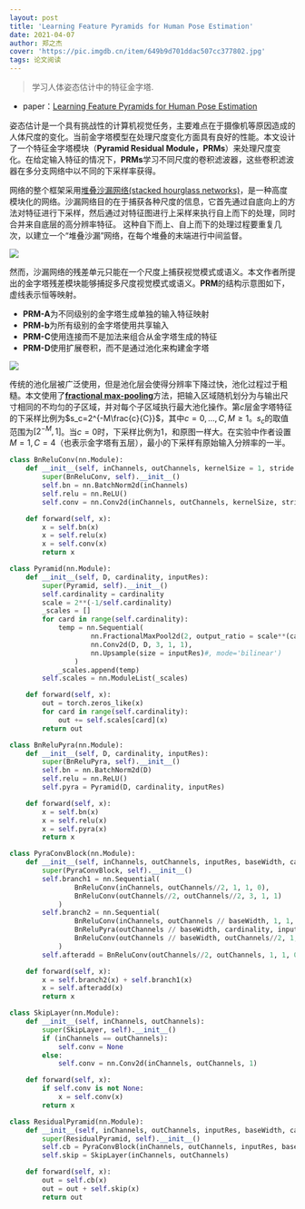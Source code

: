 ```yaml
---
layout: post
title: 'Learning Feature Pyramids for Human Pose Estimation'
date: 2021-04-07
author: 郑之杰
cover: 'https://pic.imgdb.cn/item/649b9d701ddac507cc377802.jpg'
tags: 论文阅读
---
```


> 学习人体姿态估计中的特征金字塔.

- paper：[Learning Feature Pyramids for Human Pose Estimation](https://arxiv.org/abs/1708.01101)

姿态估计是一个具有挑战性的计算机视觉任务，主要难点在于摄像机等原因造成的人体尺度的变化。当前金字塔模型在处理尺度变化方面具有良好的性能。本文设计了一个特征金字塔模块（**Pyramid Residual Module，PRMs**）来处理尺度变化。在给定输入特征的情况下，**PRMs**学习不同尺度的卷积滤波器，这些卷积滤波器在多分支网络中以不同的下采样率获得。

网络的整个框架采用[堆叠沙漏网络(stacked hourglass networks)](https://0809zheng.github.io/2021/04/03/hourglass.html)，是一种高度模块化的网络。沙漏网络目的在于捕获各种尺度的信息，它首先通过自底向上的方法对特征进行下采样，然后通过对特征图进行上采样来执行自上而下的处理，同时合并来自底层的高分辨率特征。 这种自下而上、自上而下的处理过程要重复几次，以建立一个“堆叠沙漏”网络，在每个堆叠的末端进行中间监督。

![](https://pic.imgdb.cn/item/649ba0471ddac507cc3ba18c.jpg)

然而，沙漏网络的残差单元只能在一个尺度上捕获视觉模式或语义。本文作者所提出的金字塔残差模块能够捕捉多尺度视觉模式或语义。**PRM**的结构示意图如下，虚线表示恒等映射。
- **PRM-A**为不同级别的金字塔生成单独的输入特征映射
- **PRM-b**为所有级别的金字塔使用共享输入
- **PRM-C**使用连接而不是加法来组合从金字塔生成的特征
- **PRM-D**使用扩展卷积，而不是通过池化来构建金字塔

![](https://pic.imgdb.cn/item/649ba0631ddac507cc3bd47d.jpg)

传统的池化层被广泛使用，但是池化层会使得分辨率下降过快，池化过程过于粗糙。本文使用了[**fractional max-pooling**](https://0809zheng.github.io/2021/07/02/pool.html#4-%E5%88%86%E6%95%B0%E6%9C%80%E5%A4%A7%E6%B1%A0%E5%8C%96-fractional-max-pooling)方法，把输入区域随机划分为与输出尺寸相同的不均匀的子区域，并对每个子区域执行最大池化操作。第$c$层金字塔特征的下采样比例为$s_c=2^{-M\frac{c}{C}}$，其中$c=0,...,C,M\geq 1$。$s_c$的取值范围为$[2^{-M},1]$。当$c=0$时，下采样比例为$1$，和原图一样大。在实验中作者设置$M=1, C=4$（也表示金字塔有五层），最小的下采样有原始输入分辨率的一半。

```python
class BnReluConv(nn.Module):
	def __init__(self, inChannels, outChannels, kernelSize = 1, stride = 1, padding = 0):
		super(BnReluConv, self).__init__()
		self.bn = nn.BatchNorm2d(inChannels)
		self.relu = nn.ReLU()
		self.conv = nn.Conv2d(inChannels, outChannels, kernelSize, stride, padding)

	def forward(self, x):
		x = self.bn(x)
		x = self.relu(x)
		x = self.conv(x)
		return x

class Pyramid(nn.Module):
	def __init__(self, D, cardinality, inputRes):
		super(Pyramid, self).__init__()
		self.cardinality = cardinality
		scale = 2**(-1/self.cardinality)
		_scales = []
		for card in range(self.cardinality):
			temp = nn.Sequential(
					nn.FractionalMaxPool2d(2, output_ratio = scale**(card + 1)),
					nn.Conv2d(D, D, 3, 1, 1),
					nn.Upsample(size = inputRes)#, mode='bilinear')
				)
			_scales.append(temp)
		self.scales = nn.ModuleList(_scales)

	def forward(self, x):
		out = torch.zeros_like(x)
		for card in range(self.cardinality):
			out += self.scales[card](x)
		return out

class BnReluPyra(nn.Module):
	def __init__(self, D, cardinality, inputRes):
		super(BnReluPyra, self).__init__()
		self.bn = nn.BatchNorm2d(D)
		self.relu = nn.ReLU()
		self.pyra = Pyramid(D, cardinality, inputRes)

	def forward(self, x):
		x = self.bn(x)
		x = self.relu(x)
		x = self.pyra(x)
		return x

class PyraConvBlock(nn.Module):
	def __init__(self, inChannels, outChannels, inputRes, baseWidth, cardinality, type = 1):
		super(PyraConvBlock, self).__init__()
		self.branch1 = nn.Sequential(
				BnReluConv(inChannels, outChannels//2, 1, 1, 0),
				BnReluConv(outChannels//2, outChannels//2, 3, 1, 1)
			)
		self.branch2 = nn.Sequential(
				BnReluConv(inChannels, outChannels // baseWidth, 1, 1, 0),
				BnReluPyra(outChannels // baseWidth, cardinality, inputRes),
				BnReluConv(outChannels // baseWidth, outChannels//2, 1, 1, 0)
			)
		self.afteradd = BnReluConv(outChannels//2, outChannels, 1, 1, 0)

	def forward(self, x):
		x = self.branch2(x) + self.branch1(x)
		x = self.afteradd(x)
		return x

class SkipLayer(nn.Module):
	def __init__(self, inChannels, outChannels):
		super(SkipLayer, self).__init__()
		if (inChannels == outChannels):
			self.conv = None
		else:
			self.conv = nn.Conv2d(inChannels, outChannels, 1)

	def forward(self, x):
		if self.conv is not None:
			x = self.conv(x)
		return x

class ResidualPyramid(nn.Module):
	def __init__(self, inChannels, outChannels, inputRes, baseWidth, cardinality, type = 1):
		super(ResidualPyramid, self).__init__()
		self.cb = PyraConvBlock(inChannels, outChannels, inputRes, baseWidth, cardinality, type)
		self.skip = SkipLayer(inChannels, outChannels)

	def forward(self, x):
		out = self.cb(x)
		out = out + self.skip(x)
		return out
```
